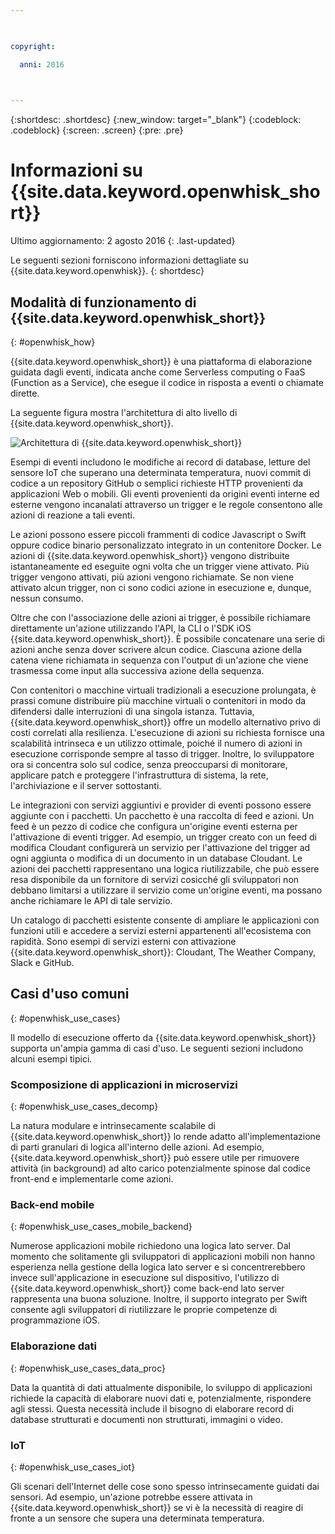 ```yaml
---

 

copyright:

  anni: 2016

 

---
```


{:shortdesc: .shortdesc}
{:new_window: target="_blank"}
{:codeblock: .codeblock}
{:screen: .screen}
{:pre: .pre}

# Informazioni su {{site.data.keyword.openwhisk_short}}

Ultimo aggiornamento: 2 agosto 2016
{: .last-updated}

Le seguenti sezioni forniscono informazioni dettagliate su {{site.data.keyword.openwhisk}}.
{: shortdesc}

## Modalità di funzionamento di {{site.data.keyword.openwhisk_short}}
{: #openwhisk_how}

{{site.data.keyword.openwhisk_short}} è una piattaforma di elaborazione guidata dagli eventi, indicata anche come Serverless computing o FaaS (Function as a Service), che esegue il codice in risposta a eventi o chiamate dirette.

La seguente figura mostra l'architettura di alto livello di {{site.data.keyword.openwhisk_short}}.

![Architettura di {{site.data.keyword.openwhisk_short}}](OpenWhisk.png)

Esempi di eventi includono le modifiche ai record di database, letture del sensore IoT che superano una determinata temperatura, nuovi commit di codice a un repository GitHub o semplici richieste HTTP provenienti da applicazioni Web o mobili. Gli eventi provenienti da origini eventi interne ed esterne vengono incanalati attraverso un trigger e le regole consentono alle azioni di reazione a tali eventi.

Le azioni possono essere piccoli frammenti di codice Javascript o Swift oppure codice binario personalizzato integrato in un contenitore Docker. Le azioni di {{site.data.keyword.openwhisk_short}} vengono distribuite istantaneamente ed eseguite ogni volta che un trigger viene attivato. Più trigger vengono attivati, più azioni vengono richiamate. Se non viene attivato alcun trigger, non ci sono codici azione in esecuzione e, dunque, nessun consumo.

Oltre che con l'associazione delle azioni ai trigger, è possibile richiamare direttamente un'azione utilizzando l'API, la CLI o l'SDK iOS {{site.data.keyword.openwhisk_short}}. È possibile concatenare una serie di azioni anche senza dover scrivere alcun codice. Ciascuna azione della catena viene richiamata in sequenza con l'output di un'azione che viene trasmessa come input alla successiva azione della sequenza.

Con contenitori o macchine virtuali tradizionali a esecuzione prolungata, è prassi comune distribuire più macchine virtuali o contenitori in modo da difendersi dalle interruzioni di una singola istanza. Tuttavia, {{site.data.keyword.openwhisk_short}} offre un modello alternativo privo di costi correlati alla resilienza. L'esecuzione di azioni su richiesta fornisce una scalabilità intrinseca e un utilizzo ottimale, poiché il numero di azioni in esecuzione corrisponde sempre al tasso di trigger. Inoltre, lo sviluppatore ora si concentra solo sul codice, senza preoccuparsi di monitorare, applicare patch e proteggere l'infrastruttura di sistema, la rete, l'archiviazione e il server sottostanti.

Le integrazioni con servizi aggiuntivi e provider di eventi possono essere aggiunte con i pacchetti. Un pacchetto è una raccolta di feed e azioni. Un feed è un pezzo di codice che configura un'origine eventi esterna per l'attivazione di eventi trigger. Ad esempio, un trigger creato con un feed di modifica Cloudant configurerà un servizio per l'attivazione del trigger ad ogni aggiunta o modifica di un documento in un database Cloudant. Le azioni dei pacchetti rappresentano una logica riutilizzabile, che può essere resa disponibile da un fornitore di servizi cosicché gli sviluppatori non debbano limitarsi a utilizzare il servizio come un'origine eventi, ma possano anche richiamare le API di tale servizio.

Un catalogo di pacchetti esistente consente di ampliare le applicazioni con funzioni utili e accedere a servizi esterni appartenenti all'ecosistema con rapidità. Sono esempi di servizi esterni con attivazione {{site.data.keyword.openwhisk_short}}: Cloudant, The Weather Company, Slack e GitHub.


## Casi d'uso comuni
{: #openwhisk_use_cases}

Il modello di esecuzione offerto da {{site.data.keyword.openwhisk_short}} supporta un'ampia gamma di casi d'uso. Le seguenti sezioni includono alcuni esempi tipici.

### Scomposizione di applicazioni in microservizi
{: #openwhisk_use_cases_decomp}

La natura modulare e intrinsecamente scalabile di {{site.data.keyword.openwhisk_short}} lo rende adatto all'implementazione di parti granulari di logica all'interno delle azioni. Ad esempio, {{site.data.keyword.openwhisk_short}} può essere utile per rimuovere attività (in background) ad alto carico potenzialmente spinose dal codice front-end e implementarle come azioni.

### Back-end mobile
{: #openwhisk_use_cases_mobile_backend}

Numerose applicazioni mobile richiedono una logica lato server. Dal momento che solitamente gli sviluppatori di applicazioni mobili non hanno esperienza nella gestione della logica lato server e si concentrerebbero invece sull'applicazione in esecuzione sul dispositivo, l'utilizzo di {{site.data.keyword.openwhisk_short}} come back-end lato server rappresenta una buona soluzione. Inoltre, il supporto integrato per Swift consente agli sviluppatori di riutilizzare le proprie competenze di programmazione iOS.

### Elaborazione dati
{: #openwhisk_use_cases_data_proc}

Data la quantità di dati attualmente disponibile, lo sviluppo di applicazioni richiede la capacità di elaborare nuovi dati e, potenzialmente, rispondere agli stessi. Questa necessità include il bisogno di elaborare record di database strutturati e documenti non strutturati, immagini o video.

### IoT
{: #openwhisk_use_cases_iot}

Gli scenari dell'Internet delle cose sono spesso intrinsecamente guidati dai sensori. Ad esempio, un'azione potrebbe essere attivata in {{site.data.keyword.openwhisk_short}} se vi è la necessità di reagire di fronte a un sensore che supera una determinata temperatura.
